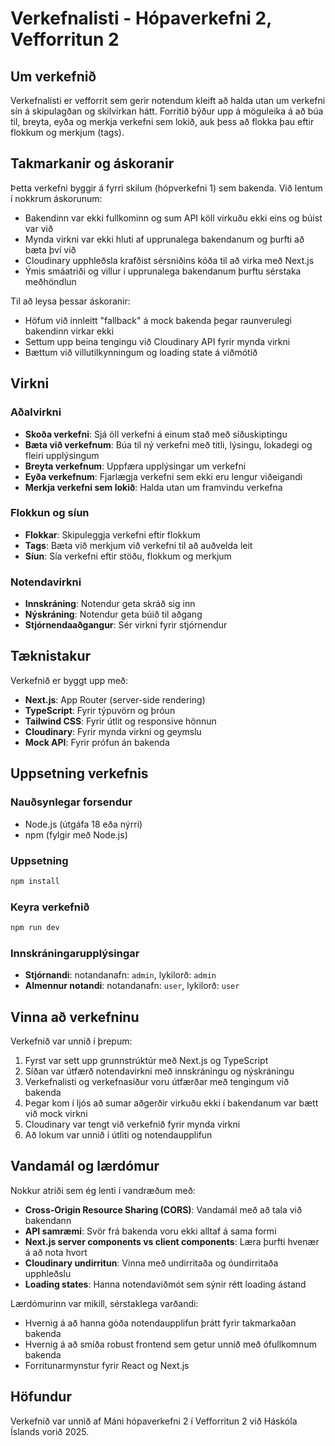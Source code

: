 # Verkefnalisti - Hópaverkefni 2, Vefforritun 2

## Um verkefnið

Verkefnalisti er vefforrit sem gerir notendum kleift að halda utan um verkefni sín á skipulagðan og skilvirkan hátt. Forritið býður upp á möguleika á að búa til, breyta, eyða og merkja verkefni sem lokið, auk þess að flokka þau eftir flokkum og merkjum (tags).

## Takmarkanir og áskoranir

Þetta verkefni byggir á fyrri skilum (hópverkefni 1) sem bakenda. Við lentum í nokkrum áskorunum:

- Bakendinn var ekki fullkominn og sum API köll virkuðu ekki eins og búist var við
- Mynda virkni var ekki hluti af upprunalega bakendanum og þurfti að bæta því við
- Cloudinary upphleðsla krafðist sérsniðins kóða til að virka með Next.js
- Ýmis smáatriði og villur í upprunalega bakendanum þurftu sérstaka meðhöndlun

Til að leysa þessar áskoranir:
- Höfum við innleitt "fallback" á mock bakenda þegar raunverulegi bakendinn virkar ekki
- Settum upp beina tengingu við Cloudinary API fyrir mynda virkni
- Bættum við villutilkynningum og loading state á viðmótið

## Virkni

### Aðalvirkni
- **Skoða verkefni**: Sjá öll verkefni á einum stað með síðuskiptingu
- **Bæta við verkefnum**: Búa til ný verkefni með titli, lýsingu, lokadegi og fleiri upplýsingum
- **Breyta verkefnum**: Uppfæra upplýsingar um verkefni
- **Eyða verkefnum**: Fjarlægja verkefni sem ekki eru lengur viðeigandi
- **Merkja verkefni sem lokið**: Halda utan um framvindu verkefna

### Flokkun og síun
- **Flokkar**: Skipuleggja verkefni eftir flokkum
- **Tags**: Bæta við merkjum við verkefni til að auðvelda leit
- **Síun**: Sía verkefni eftir stöðu, flokkum og merkjum

### Notendavirkni
- **Innskráning**: Notendur geta skráð sig inn
- **Nýskráning**: Notendur geta búið til aðgang
- **Stjórnendaaðgangur**: Sér virkni fyrir stjórnendur

## Tæknistakur

Verkefnið er byggt upp með:
- **Next.js**: App Router (server-side rendering)
- **TypeScript**: Fyrir týpuvörn og þróun
- **Tailwind CSS**: Fyrir útlit og responsive hönnun
- **Cloudinary**: Fyrir mynda virkni og geymslu
- **Mock API**: Fyrir prófun án bakenda

## Uppsetning verkefnis

### Nauðsynlegar forsendur
- Node.js (útgáfa 18 eða nýrri)
- npm (fylgir með Node.js)

### Uppsetning
```bash
npm install
```

### Keyra verkefnið
```bash
npm run dev
```

### Innskráningarupplýsingar 
- **Stjórnandi**: notandanafn: `admin`, lykilorð: `admin`
- **Almennur notandi**: notandanafn: `user`, lykilorð: `user`

## Vinna að verkefninu

Verkefnið var unnið í þrepum:

1. Fyrst var sett upp grunnstrúktúr með Next.js og TypeScript
2. Síðan var útfærð notendavirkni með innskráningu og nýskráningu
3. Verkefnalisti og verkefnasíður voru útfærðar með tengingum við bakenda
4. Þegar kom í ljós að sumar aðgerðir virkuðu ekki í bakendanum var bætt við mock virkni
5. Cloudinary var tengt við verkefnið fyrir mynda virkni
6. Að lokum var unnið í útliti og notendaupplifun

## Vandamál og lærdómur

Nokkur atriði sem ég lenti í vandræðum með:

- **Cross-Origin Resource Sharing (CORS)**: Vandamál með að tala við bakendann
- **API samræmi**: Svör frá bakenda voru ekki alltaf á sama formi
- **Next.js server components vs client components**: Læra þurfti hvenær á að nota hvort
- **Cloudinary undirritun**: Vinna með undirritaða og óundirritaða upphleðslu
- **Loading states**: Hanna notendaviðmót sem sýnir rétt loading ástand

Lærdómurinn var mikill, sérstaklega varðandi:
- Hvernig á að hanna góða notendaupplifun þrátt fyrir takmarkaðan bakenda
- Hvernig á að smíða robust frontend sem getur unnið með ófullkomnum bakenda
- Forritunarmynstur fyrir React og Next.js

## Höfundur
Verkefnið var unnið af Máni hópaverkefni 2 í Vefforritun 2 við Háskóla Íslands vorið 2025.